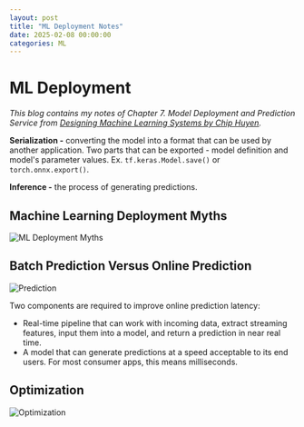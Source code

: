 ```yaml
---
layout: post
title: "ML Deployment Notes"
date: 2025-02-08 00:00:00
categories: ML
---
```


# ML Deployment

*This blog contains my notes of Chapter 7. Model Deployment and Prediction Service from [Designing Machine Learning Systems by Chip Huyen](https://learning.oreilly.com/library/view/designing-machine-learning/9781098107956/).*

**Serialization -** converting the model into a format that can be used by another application. Two parts that can be exported - model definition and model's parameter values. Ex. `tf.keras.Model.save()` or `torch.onnx.export()`.

**Inference -** the process of generating predictions.

## Machine Learning Deployment Myths

![ML Deployment Myths](https://raw.githubusercontent.com/groopav/random3900.github.io/refs/heads/main/images/MLDeploymentMyths.png)

## Batch Prediction Versus Online Prediction

![Prediction](https://raw.githubusercontent.com/groopav/random3900.github.io/refs/heads/main/images/Prediction.png)

Two components are required to improve online prediction latency:

- Real-time pipeline that can work with incoming data, extract streaming features, input them into a model, and return a prediction in near real time. 
- A model that can generate predictions at a speed acceptable to its end users. For most consumer apps, this means milliseconds.

## Optimization

![Optimization](https://raw.githubusercontent.com/groopav/random3900.github.io/refs/heads/main/images/Optimization.png)